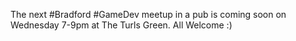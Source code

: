 The next #Bradford #GameDev meetup in a pub is coming soon on Wednesday 7-9pm at The Turls Green. All Welcome :) 